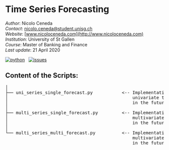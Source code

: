 # Time Series Forecasting

*Author*: Nicolo Ceneda \
*Contact*: nicolo.ceneda@student.unisg.ch \
*Website*: [www.nicoloceneda.com](http://www.nicoloceneda.com) \
*Institution*: University of St Gallen \
*Course*: Master of Banking and Finance \
*Last update*: 21 April 2020

<!-- buttons -->
<p align="left">
    <a href="https://www.python.org/">
        <img src="https://img.shields.io/badge/python-v3-brightgreen.svg"
            alt="python"></a> &nbsp;
    <a href="https://github.com/nicoloceneda/Time-Series-Forecasting/graphs/commit-activity">
        <img src="https://img.shields.io/badge/Maintained%3F-yes-brightgreen.svg"
            alt="issues"></a> &nbsp;
</p>

## Content of the Scripts:
<pre>
│
├── uni_series_single_forecast.py           <-- Implementation of a lstm recurrent neural network for 
│                                               univariate time series forecasting of a single point 
│                                               in the future.
│                                                                                                
├── multi_series_single_forecast.py         <-- Implementation of a lstm recurrent neural network for 
│                                               multivariate time series forecasting of a single point 
│                                               in the future.
│                                                
└── multi_series_multi_forecast.py          <-- Implementation of a lstm recurrent neural network for 
                                                multivariate time series forecasting of multiple points 
                                                in the future.
</pre>

